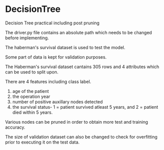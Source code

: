 # DecisionTree
Decision Tree practical including post pruning

The driver.py file contains an absolute path which needs to be changed before implementing.

The haberman's survival dataset is used to test the model.

Some part of data is kept for validation purposes.

The Haberman's survival dataset cantains 305 rows and 4 attributes which can be used to split upon.

There are 4 features including class label.

1. age of the patient
2. the operation year
3. number of positive auxillary nodes detected
4. the survival status- 1 = patient survived atleast 5 years, and 2 = patient died within 5 years.

Various nodes can be pruned in order to obtain more test and training accuracy.

The size of validation dataset can also be changed to check for overfitting prior to executing it on the test data. 
